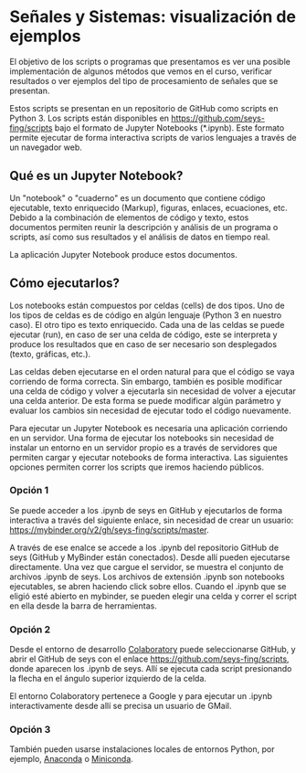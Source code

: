 # Señales y Sistemas: visualización de ejemplos

El objetivo de los scripts o programas que presentamos es ver una
posible implementación de algunos métodos que vemos en el curso,
verificar resultados o ver ejemplos del tipo de procesamiento de
señales que se presentan.

Estos scripts se presentan en un repositorio de GitHub como scripts en
Python 3. Los scripts están disponibles en
https://github.com/seys-fing/scripts bajo el formato de Jupyter
Notebooks (*.ipynb). Este formato permite ejecutar de forma
interactiva scripts de varios lenguajes a través de un navegador web.

## Qué es un Jupyter Notebook?

Un "notebook" o "cuaderno" es un documento que contiene código
ejecutable, texto enriquecido (Markup), figuras, enlaces, ecuaciones,
etc. Debido a la combinación de elementos de código y texto, estos
documentos permiten reunir la descripción y análisis de un programa o
scripts, así como sus resultados y el análisis de datos en tiempo
real.

La aplicación Jupyter Notebook produce estos documentos.

## Cómo ejecutarlos?

Los notebooks están compuestos por celdas (cells) de dos tipos. Uno de los tipos de celdas es de código en algún lenguaje (Python 3 en nuestro caso). El otro tipo es texto enriquecido. Cada una de las celdas se puede ejecutar (run), en caso de ser una celda de código, este se interpreta y produce los resultados que en caso de ser necesario son desplegados (texto, gráficas, etc.). 

Las celdas deben ejecutarse en el orden natural para que el código se vaya corriendo de forma correcta. Sin embargo, también es posible modificar una celda de código y volver a ejecutarla sin necesidad de volver a ejecutar una celda anterior. De esta forma se puede modificar algún parámetro y evaluar los cambios sin necesidad de ejecutar todo el código nuevamente.

Para ejecutar un Jupyter Notebook es necesaria una aplicación corriendo en un servidor. Una forma de ejecutar los notebooks sin necesidad de instalar un entorno en un servidor propio es a través de servidores que permiten cargar y ejecutar notebooks de forma interactiva. Las siguientes opciones permiten correr los scripts que iremos haciendo públicos.

### Opción 1
Se puede acceder a los .ipynb de seys en GitHub y ejecutarlos de forma interactiva a través del siguiente enlace, sin necesidad de crear un usuario: https://mybinder.org/v2/gh/seys-fing/scripts/master.

A través de ese enalce se accede a los .ipynb del repositorio GitHub de seys (GitHub y MyBinder están conectados). Desde allí pueden ejecutarse directamente. Una vez que cargue el servidor, se muestra el conjunto de archivos .ipynb de seys. Los archivos de extensión .ipynb son notebooks ejecutables, se abren haciendo click sobre ellos. Cuando el .ipynb que se eligió esté abierto en mybinder, se pueden elegir una celda y correr el script en ella desde la barra de herramientas.

### Opción 2
Desde el entorno de desarrollo [Colaboratory](https://colab.research.google.com/) puede seleccionarse GitHub, y abrir el GitHub de seys con el enlace https://github.com/seys-fing/scripts, donde aparecen los .ipynb de seys. Allí se ejecuta cada script presionando la flecha en el ángulo superior izquierdo de la celda.

El entorno Colaboratory pertenece a Google y para ejecutar un .ipynb interactivamente desde allí se precisa un usuario de GMail.

### Opción 3
También pueden usarse instalaciones locales de entornos Python, por ejemplo, [Anaconda](https://www.anaconda.com/) o [Miniconda](https://docs.conda.io/en/latest/miniconda.html).

